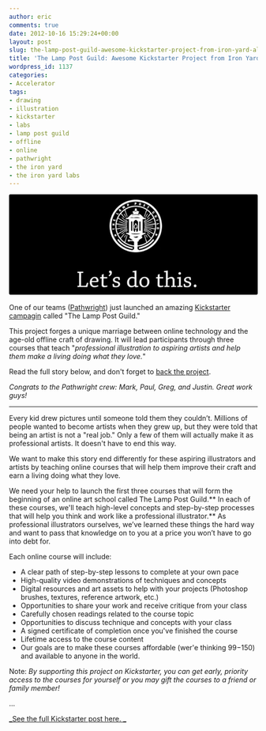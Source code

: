 ```yaml
---
author: eric
comments: true
date: 2012-10-16 15:29:24+00:00
layout: post
slug: the-lamp-post-guild-awesome-kickstarter-project-from-iron-yard-alum-pathwright
title: 'The Lamp Post Guild: Awesome Kickstarter Project from Iron Yard Alum Pathwright!'
wordpress_id: 1137
categories:
- Accelerator
tags:
- drawing
- illustration
- kickstarter
- labs
- lamp post guild
- offline
- online
- pathwright
- the iron yard
- the iron yard labs
---
```


<img src="/images/blog/2012/10/lamp-post-680x274.jpg" style="border-radius: 3px;">

One of our teams ([Pathwright](http://www.pathwright.com/)) just launched an amazing [Kickstarter campagin](http://www.kickstarter.com/projects/pathwrightpress/the-lamp-post-guild) called "The Lamp Post Guild."

This project forges a unique marriage between online technology and the age-old offline craft of drawing. It will lead participants through three courses that teach "_professional illustration to aspiring artists and help them make a living doing what they love._"

<!-- more -->

Read the full story below, and don't forget to [back the project](http://www.kickstarter.com/projects/pathwrightpress/the-lamp-post-guild).

_Congrats to the Pathwright crew: Mark, Paul, Greg, and Justin. Great work guys!_

* * *

Every kid drew pictures until someone told them they couldn’t. Millions of people wanted to become artists when they grew up, but they were told that being an artist is not a "real job." Only a few of them will actually make it as professional artists. It doesn't have to end this way.

We want to make this story end differently for these aspiring illustrators and artists by teaching online courses that will help them improve their craft and earn a living doing what they love.

We need your help to launch the first three courses that will form the beginning of an online art school called The Lamp Post Guild.** In each of these courses, we'll teach high-level concepts and step-by-step processes that will help you think and work like a professional illustrator.** As professional illustrators ourselves, we’ve learned these things the hard way and want to pass that knowledge on to you at a price you won’t have to go into debt for.

Each online course will include:

  * A clear path of step-by-step lessons to complete at your own pace	
  * High-quality video demonstrations of techniques and concepts
  * Digital resources and art assets to help with your projects (Photoshop brushes, textures, reference artwork, etc.)
  * Opportunities to share your work and receive critique from your class
  * Carefully chosen readings related to the course topic
  * Opportunities to discuss technique and concepts with your class
  * A signed certificate of completion once you've finished the course
  * Lifetime access to the course content
  * Our goals are to make these courses affordable (wer'e thinking $99-$150) and available to anyone in the world.

Note: _By supporting this project on Kickstarter, you can get early, priority access to the courses for yourself or you may gift the courses to a friend or family member!_

...

[_See the full Kickstarter post here. _](http://www.kickstarter.com/projects/pathwrightpress/the-lamp-post-guild)
